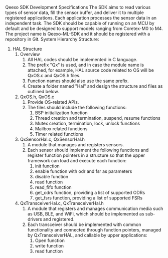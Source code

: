Qeexo SDK Development Specifications
The SDK aims to read various types of sensor data, fill the sensor buffer, and deliver it to multiple registered applications. Each application processes the sensor data in an independent task. The SDK should be capable of running on an MCU by default and be designed to support models ranging from Coretex-M0 to M4.
The project name is Qeexo-ML-SDK and it should be registered with a repository in Git.
System Hierarchy Structure:
1. HAL Structure
    1. Overview
        1. All HAL codes should be implemented in C language.
        2. The prefix "Qx" is used, and in case the module name is attached, for example, HAL source code related to OS will be QxOS.c and QxOS.h files.
        3. Function names should also use the same prefix.
        4. Create a folder named "Hal" and design the structure and files as outlined below.
    2. QxOS.h, QxOS.c
        1. Provide OS-related APIs.
        2. The files should include the following functions:
            1. BSP initialization function
            2. Thread creation and termination, suspend, resume functions
            3. Mutex creation, termination, lock, unlock functions
            4. Mailbox related functions
            5. Timer related functions
    3. QxSensorHal.c, QxSensorHal.h
        1. A module that manages and registers sensors.
        2. Each sensor should implement the following functions and register function pointers in a structure so that the upper framework can load and execute each function:
            1. init function
            2. enable function with odr and fsr as parameters
            3. disable function
            4. read function
            5. read_fifo function
            6. get_odrs function, providing a list of supported ODRs
            7. get_fsrs function, providing a list of supported FSRs
    4. QxTransceiverHal.c, QxTransceiverHal.h
        1. A module that registers and manages communication media such as USB, BLE, and WiFi, which should be implemented as sub-drivers and registered.
        2. Each transceiver should be implemented with common functionality and connected through function pointers, managed by QxTransceiverHAL, and callable by upper applications:
            1. Open function
            2. write function
            3. read function

